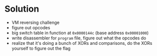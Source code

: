 # Solution

- VM reversing challenge
- figure out opcodes
- big switch table in function at `0x0000144c` (base address `0x00001000`)
- write disassembler for `program` file, figure out what the opcodes do
- realize that it's doing a bunch of XORs and comparisons, do the XORs yourself to figure out the flag
